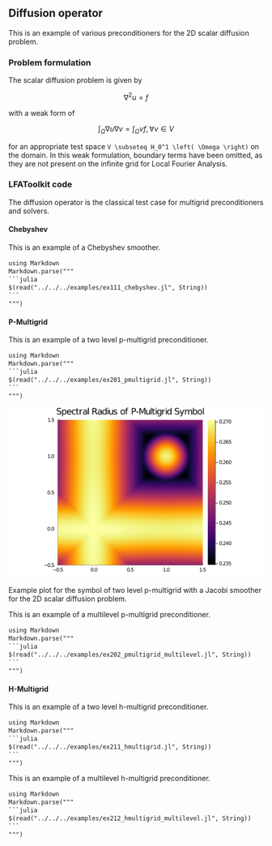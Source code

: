 ## Diffusion operator

This is an example of various preconditioners for the 2D scalar diffusion problem.

### Problem formulation

The scalar diffusion problem is given by

```math
\nabla^2 u = f
```

with a weak form of

```math
\int_\Omega \nabla u \nabla v = \int_\Omega v f, \forall v \in V
```

for an appropriate test space ``V \subseteq H_0^1 \left( \Omega \right)`` on the domain.
In this weak formulation, boundary terms have been omitted, as they are not present on the infinite grid for Local Fourier Analysis.

### LFAToolkit code

The diffusion operator is the classical test case for multigrid preconditioners and solvers.

#### Chebyshev

This is an example of a Chebyshev smoother.

````@eval
using Markdown
Markdown.parse("""
```julia
$(read("../../../examples/ex111_chebyshev.jl", String))
```
""")
````

#### P-Multigrid

This is an example of a two level p-multigrid preconditioner.

````@eval
using Markdown
Markdown.parse("""
```julia
$(read("../../../examples/ex201_pmultigrid.jl", String))
```
""")
````

![](../img/multi_grid_spectral_radius_9_to_2_2d.png)

Example plot for the symbol of two level p-multigrid with a Jacobi smoother for the 2D scalar diffusion problem.

This is an example of a multilevel p-multigrid preconditioner.

````@eval
using Markdown
Markdown.parse("""
```julia
$(read("../../../examples/ex202_pmultigrid_multilevel.jl", String))
```
""")
````

#### H-Multigrid

This is an example of a two level h-multigrid preconditioner.

````@eval
using Markdown
Markdown.parse("""
```julia
$(read("../../../examples/ex211_hmultigrid.jl", String))
```
""")
````

This is an example of a multilevel h-multigrid preconditioner.

````@eval
using Markdown
Markdown.parse("""
```julia
$(read("../../../examples/ex212_hmultigrid_multilevel.jl", String))
```
""")
````
